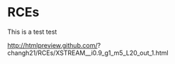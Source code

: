# RCEs

This is a test test

http://htmlpreview.github.com/?
changh21/RCEs/XSTREAM__i0.9_g1_m5_L20_out_1.html
